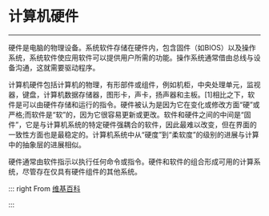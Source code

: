 
# 计算机硬件

---
硬件是电脑的物理设备。系统软件存储在硬件内，包含固件（如BIOS）以及操作系统，系统软件使应用软件可以提供用户所需的功能。操作系统通常借由总线与设备沟通，这就需要驱动程序。

计算机硬件包括计算机的物理，有形部件或组件，例如机柜，中央处理单元，监视器，键盘，计算机数据存储器，图形卡，声卡，扬声器和主板。[1]相比之下，软件是可以由硬件存储和运行的指令。硬件被认为是因为它在变化或修改方面“硬”或严格;而软件是“软”的，因为它很容易更新或更改。软件和硬件之间的中间是“固件”，它是与计算机系统的特定硬件强耦合的软件，因此最难以改变，但在界面的一致性方面也是最稳定的。计算机系统中从“硬度”到“柔软度”的级别的进展与计算中的抽象层的进展相似。

硬件通常由软件指示以执行任何命令或指令。硬件和软件的组合形成可用的计算系统，尽管存在仅具有硬件组件的其他系统。

::: right
From [维基百科](https://zh.wikipedia.org/zh-cn/ARM%E6%9E%B6%E6%A7%8B)

:::




